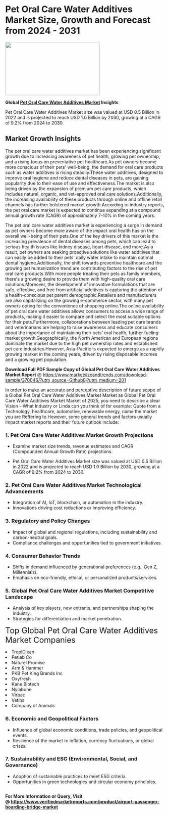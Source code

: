 <H1>Pet Oral Care Water Additives Market Size, Growth and Forecast from 2024 - 2031</H1><img class="aligncenter size-medium wp-image-584254" src="https://thirdeyenews.in/wp-content/uploads/2024/09/Global-Market-Research-300x168.jpeg" alt="" width="300" height="168" /><p><strong>Global&nbsp;<a href="https://www.marketsizeandtrends.com/download-sample/370046/?utm_source=Github8j?utm_medium=201">Pet Oral Care Water Additives Market</a> Insights</strong></p><p>Pet Oral Care Water Additives Market size was valued at USD 0.5 Billion in 2022 and is projected to reach USD 1.0 Billion by 2030, growing at a CAGR of 9.2% from 2024 to 2030.</p><p><h2>Market Growth Insights</h2> <p>The pet oral care water additives market has been experiencing significant growth due to increasing awareness of pet health, growing pet ownership, and a rising focus on preventative pet healthcare.As pet owners become more conscious of their pets' well-being, the demand for oral care products such as water additives is rising steadily.These water additives, designed to improve oral hygiene and reduce dental diseases in pets, are gaining popularity due to their ease of use and effectiveness.The market is also being driven by the expansion of premium pet care products, which includes natural, organic, and vet-approved oral care solutions.Additionally, the increasing availability of these products through online and offline retail channels has further bolstered market growth.According to industry reports, the pet oral care market is expected to continue expanding at a compound annual growth rate (CAGR) of approximately 7-10% in the coming years.</p> <p>The pet oral care water additives market is experiencing a surge in demand as pet owners become more aware of the impact oral health has on the overall well-being of their pets.One of the key drivers of this market is the increasing prevalence of dental diseases among pets, which can lead to serious health issues like kidney disease, heart disease, and more.As a result, pet owners are seeking proactive solutions like water additives that can easily be added to their pets' daily water intake to maintain optimal dental hygiene.Additionally, the shift towards preventive healthcare and the growing pet humanization trend are contributing factors to the rise of pet oral care products.With more people treating their pets as family members, there's a growing desire to provide them with high-quality oral care solutions.Moreover, the development of innovative formulations that are safe, effective, and free from artificial additives is capturing the attention of a health-conscious pet parent demographic.Retailers and manufacturers are also capitalizing on the growing e-commerce sector, with many pet owners opting for the convenience of shopping online.The online availability of pet oral care water additives allows consumers to access a wide range of products, making it easier to compare and select the most suitable options for their pets.Furthermore, collaborations between leading pet care brands and veterinarians are helping to raise awareness and educate consumers about the importance of maintaining their pets' oral health, further fueling market growth.Geographically, the North American and European regions dominate the market due to the high pet ownership rates and established pet care industries.However, Asia-Pacific is expected to emerge as a rapidly growing market in the coming years, driven by rising disposable incomes and a growing pet population.</p><p><span class=""><strong>Download Full PDF Sample Copy of Global Pet Oral Care Water Additives Market Report</strong> @ <a href="https://www.marketsizeandtrends.com/download-sample/370046/?utm_source=Github8j?utm_medium=201" target="_blank">https://www.marketsizeandtrends.com/download-sample/370046/?utm_source=Github8j?utm_medium=201</a></span></p><p>In order to make an accurate and perceptive description of future scope of a Global&nbsp;Pet Oral Care Water Additives Market Market as Global&nbsp;Pet Oral Care Water Additives Market Market of 2025, you need to describe a clear Vision &ndash; What Industry or Linda can you think of for example: Quote from a Technology, healthcare, automotive, renewable energy, name the market you are Reffering to.However, some general trends and factors usually impact market reports and their future outlook include:</p><h3>1.&nbsp;<strong>Pet Oral Care Water Additives Market Growth Projections</strong></h3><ul><li>Examine market size trends, revenue estimates and CAGR (Compounded Annual Growth Rate) projections.</li><li><p>Pet Oral Care Water Additives Market size was valued at USD 0.5 Billion in 2022 and is projected to reach USD 1.0 Billion by 2030, growing at a CAGR of 9.2% from 2024 to 2030.</p></li></ul><h3>2.&nbsp;<strong>Pet Oral Care Water Additives Market Technological Advancements</strong></h3><ul><li>Integration of AI, IoT, blockchain, or automation in the industry.</li><li>Innovations driving cost reductions or improving efficiency.</li></ul><h3>3.&nbsp;<strong>Regulatory and Policy Changes</strong></h3><ul><li>Impact of global and regional regulations, including sustainability and carbon-neutral goals.</li><li>Compliance challenges and opportunities tied to government initiatives.</li></ul><h3>4.&nbsp;<strong>Consumer Behavior Trends</strong></h3><ul><li>Shifts in demand influenced by generational preferences (e.g., Gen Z, Millennials).</li><li>Emphasis on eco-friendly, ethical, or personalized products/services.</li></ul><h3>5.&nbsp;<strong>Global Pet Oral Care Water Additives Market Competitive Landscape</strong></h3><ul><li>Analysis of key players, new entrants, and partnerships shaping the industry.</li><li>Strategies for differentiation and market penetration.</li></ul><p data-pm-slice="1 1 []"><span style="color: inherit; font-family: inherit; font-size: 25px;">Top Global Pet Oral Care Water Additives Market Companies</span></p><div class="" data-test-id=""><p><li>TropiClean</li><li> Petlab Co</li><li> Naturel Promise</li><li> Arm & Hammer</li><li> PKB Pet King Brands Inc</li><li> Oxyfresh</li><li> Kane Biotech</li><li> Nylabone</li><li> Virbac</li><li> Vetina</li><li> Company of Animals</li></p></div><h3>6.&nbsp;<strong>Economic and Geopolitical Factors</strong></h3><ul><li>Influence of global economic conditions, trade policies, and geopolitical events.</li><li>Resilience of the market to inflation, currency fluctuations, or global crises.</li></ul><h3>7.&nbsp;<strong>Sustainability and ESG (Environmental, Social, and Governance)</strong></h3><ul><li>Adoption of sustainable practices to meet ESG criteria.</li><li>Opportunities in green technologies and circular economy principles.</li></ul><h2><strong style="font-size: 14px;">For More Information or Query, Visit @&nbsp;</strong><a style="background-color: #ffffff; font-size: 14px;" href="https://www.marketsizeandtrends.com/report/pet-oral-care-water-additives-market/" target="_blank">https://www.verifiedmarketreports.com/product/airport-passenger-boarding-bridge-market</a></h2>